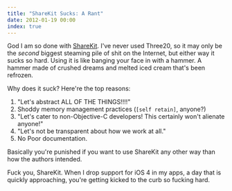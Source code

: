 ```yaml
---
title: "ShareKit Sucks: A Rant"
date: 2012-01-19 00:00
index: true
---
```


God I am so done with [ShareKit](http://getsharekit.com/). I've never used Three20, so it may only be the _second_&nbsp;biggest steaming pile of shit on the Internet, but either way it sucks so hard. Using it is like banging your face in with a hammer. A hammer made of crushed dreams and melted iced cream that's been refrozen.

Why does it suck? Here're the top reasons:

1. "Let's abstract ALL OF THE THINGS!!!!"
2. Shoddy memory management practices (`[self retain]`, anyone?)
3. "Let's cater to non-Objective-C developers! This certainly won't alienate anyone!"
4. "Let's not be transparent about how we work at all."
5. No Poor documentation.

Basically you're punished if you want to use ShareKit any other way than how the authors intended.

Fuck you, ShareKit. When I drop support for iOS 4 in my apps, a day that is quickly approaching, you're getting kicked to the curb so fucking hard.

<!-- more -->
